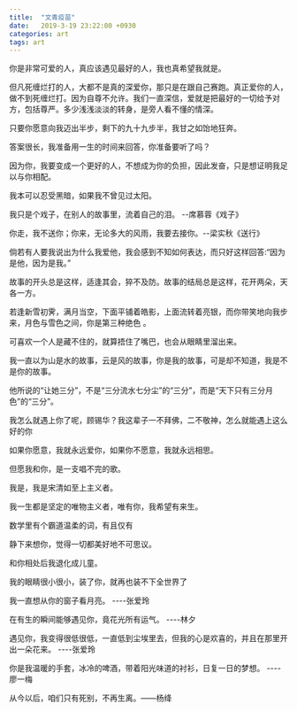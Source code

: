 ```yaml
---
title:  "文青疫苗"
date:   2019-3-19 23:22:00 +0930
categories: art
tags: art
---
```


你是非常可爱的人，真应该遇见最好的人，我也真希望我就是。

但凡死缠烂打的人，大都不是真的深爱你，那只是在跟自己赛跑。真正爱你的人，做不到死缠烂打。因为自尊不允许。我们一直深信，爱就是把最好的一切给予对方，包括尊严。多少浅浅淡淡的转身，是旁人看不懂的情深。

只要你愿意向我迈出半步，剩下的九十九步半，我甘之如饴地狂奔。

答案很长，我准备用一生的时间来回答，你准备要听了吗？

因为你，我要变成一个更好的人，不想成为你的负担，因此发奋，只是想证明我足以与你相配。

我本可以忍受黑暗，如果我不曾见过太阳。

我只是个戏子，在别人的故事里，流着自己的泪。 --席慕蓉《戏子》

你走，我不送你；你来，无论多大的风雨，我要去接你。--梁实秋《送行》

倘若有人要我说出为什么我爱他，我会感到不知如何表达，而只好这样回答:“因为是他，因为是我。”

故事的开头总是这样，适逢其会，猝不及防。故事的结局总是这样，花开两朵，天各一方。

若逢新雪初霁，满月当空，下面平铺着皓影，上面流转着亮银，而你带笑地向我步来，月色与雪色之间，你是第三种绝色 。

可喜欢一个人是藏不住的，就算捂住了嘴巴，也会从眼睛里溜出来。

我一直以为山是水的故事，云是风的故事，你是我的故事，可是却不知道，我是不是你的故事。

他所说的“让她三分”，不是“三分流水七分尘”的“三分”，而是“天下只有三分月色”的“三分”。

我怎么就遇上你了呢，顾锡华？我这辈子一不拜佛，二不敬神，怎么就能遇上这么好的你

如果你愿意，我就永远爱你，如果你不愿意，我就永远相思。

但愿我和你，是一支唱不完的歌。

我是，我是宋清如至上主义者。

我一生都是坚定的唯物主义者，唯有你，我希望有来生。

数学里有个霸道温柔的词，有且仅有

静下来想你，觉得一切都美好地不可思议。

和你相处后我退化成儿童。

我的眼睛很小很小，装了你，就再也装不下全世界了

我一直想从你的窗子看月亮。 ----张爱玲

在有生的瞬间能够遇见你，竟花光所有运气。 ----林夕

遇见你，我变得很低很低，一直低到尘埃里去，但我的心是欢喜的，并且在那里开出一朵花来。 ----张爱玲

你是我温暖的手套，冰冷的啤酒，带着阳光味道的衬衫，日复一日的梦想。 ----廖一梅


从今以后，咱们只有死别，不再生离。——杨绛
